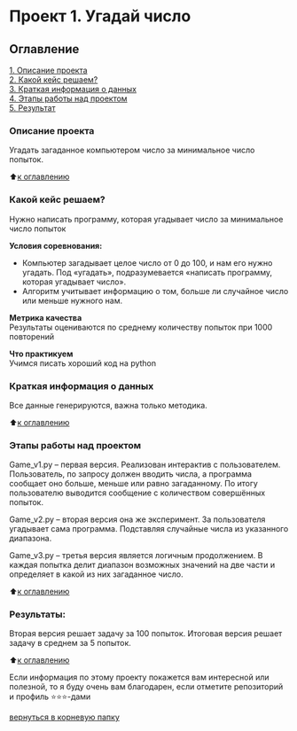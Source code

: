 # Проект 1. Угадай число

## Оглавление  
[1. Описание проекта](.README.md#Описание-проекта)  
[2. Какой кейс решаем?](.README.md#Какой-кейс-решаем)  
[3. Краткая информация о данных](.README.md#Краткая-информация-о-данных)  
[4. Этапы работы над проектом](.README.md#Этапы-работы-над-проектом)  
[5. Результат](.README.md#Результат)    


### Описание проекта    
Угадать загаданное компьютером число за минимальное число попыток.

:arrow_up:[к оглавлению](_)


### Какой кейс решаем?    
Нужно написать программу, которая угадывает число за минимальное число попыток

**Условия соревнования:**  
- Компьютер загадывает целое число от 0 до 100, и нам его нужно угадать. Под «угадать», подразумевается «написать программу, которая угадывает число».
- Алгоритм учитывает информацию о том, больше ли случайное число или меньше нужного нам.

**Метрика качества**     
Результаты оцениваются по среднему количеству попыток при 1000 повторений

**Что практикуем**     
Учимся писать хороший код на python


### Краткая информация о данных
Все данные генерируются, важна только методика.
  
:arrow_up:[к оглавлению](.README.md#Оглавление)


### Этапы работы над проектом  

Game_v1.py – первая версия. Реализован интерактив с пользователем. Пользователь, по запросу должен вводить числа, а программа сообщает оно больше, меньше или равно загаданному. По итогу пользователю выводится сообщение с количеством совершённых попыток.

Game_v2.py – вторая версия она же эксперимент. За пользователя угадывает сама программа. Подставляя случайные числа из указанного диапазона.

Game_v3.py – третья версия является логичным продолжением. В каждая попытка делит диапазон возможных значений на две части и определяет в какой из них загаданное число.

:arrow_up:[к оглавлению](.README.md#Оглавление)


### Результаты:  
Вторая версия решает задачу за 100 попыток.
Итоговая версия решает задачу в среднем за 5 попыток.

:arrow_up:[к оглавлению](.README.md#Оглавление)



Если информация по этому проекту покажется вам интересной или полезной, то я буду очень вам благодарен, если отметите репозиторий и профиль ⭐️⭐️⭐️-дами

[вернуться в корневую папку](../)